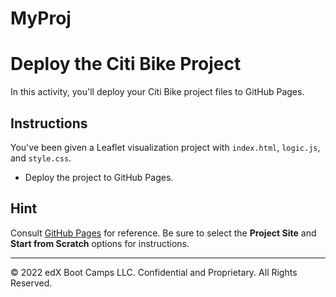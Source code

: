 # MyProj

# Deploy the Citi Bike Project

In this activity, you'll deploy your Citi Bike project files to GitHub Pages.

## Instructions

You've been given a Leaflet visualization project with `index.html`, `logic.js`, and `style.css`.

* Deploy the project to GitHub Pages.

## Hint

Consult [GitHub Pages](https://pages.github.com/) for reference. Be sure to select the **Project Site** and **Start from Scratch** options for instructions.

---

© 2022 edX Boot Camps LLC. Confidential and Proprietary. All Rights Reserved.
